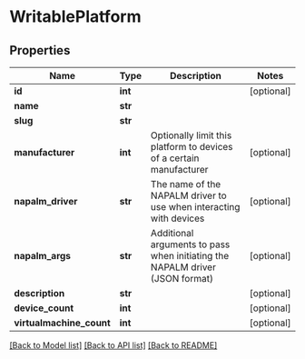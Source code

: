 # WritablePlatform

## Properties
Name | Type | Description | Notes
------------ | ------------- | ------------- | -------------
**id** | **int** |  | [optional] 
**name** | **str** |  | 
**slug** | **str** |  | 
**manufacturer** | **int** | Optionally limit this platform to devices of a certain manufacturer | [optional] 
**napalm_driver** | **str** | The name of the NAPALM driver to use when interacting with devices | [optional] 
**napalm_args** | **str** | Additional arguments to pass when initiating the NAPALM driver (JSON format) | [optional] 
**description** | **str** |  | [optional] 
**device_count** | **int** |  | [optional] 
**virtualmachine_count** | **int** |  | [optional] 

[[Back to Model list]](../README.md#documentation-for-models) [[Back to API list]](../README.md#documentation-for-api-endpoints) [[Back to README]](../README.md)


